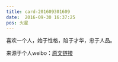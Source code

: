 ```yaml
---
title: card-201609301609
date:  2016-09-30 16:37:25
pos: 火星
---
```

喜欢一个人，始于性格，陷于才华，忠于人品。 

来源于个人weibo：[原文链接](https://m.weibo.cn/status/EaFYnFWNZ?mblogid=EaFYnFWNZ)